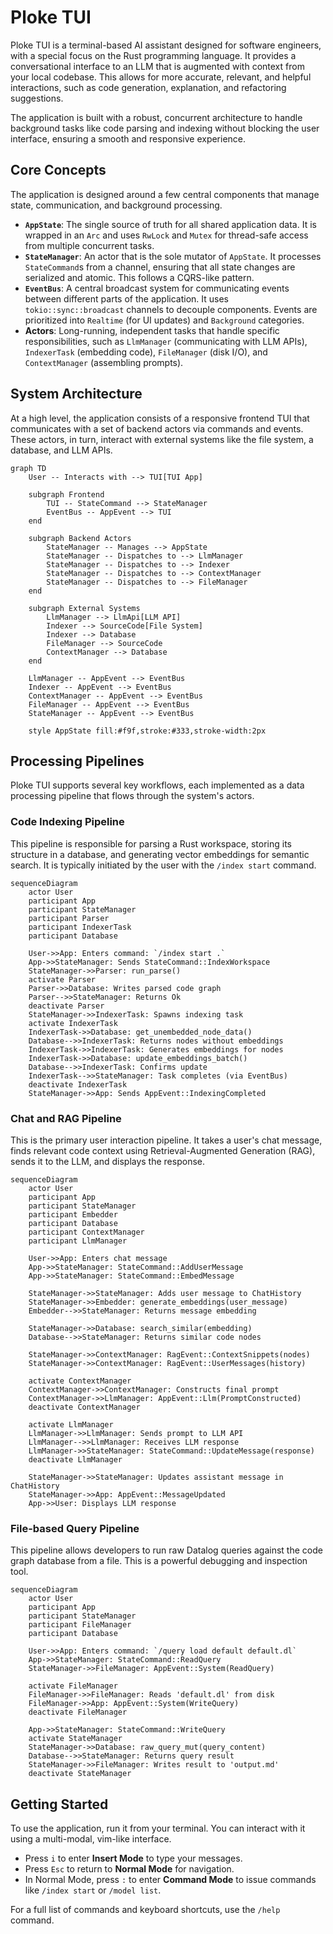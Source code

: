 # Ploke TUI

Ploke TUI is a terminal-based AI assistant designed for software engineers, with a special focus on the Rust programming language. It provides a conversational interface to an LLM that is augmented with context from your local codebase. This allows for more accurate, relevant, and helpful interactions, such as code generation, explanation, and refactoring suggestions.

The application is built with a robust, concurrent architecture to handle background tasks like code parsing and indexing without blocking the user interface, ensuring a smooth and responsive experience.

## Core Concepts

The application is designed around a few central components that manage state, communication, and background processing.

-   **`AppState`**: The single source of truth for all shared application data. It is wrapped in an `Arc` and uses `RwLock` and `Mutex` for thread-safe access from multiple concurrent tasks.
-   **`StateManager`**: An actor that is the sole mutator of `AppState`. It processes `StateCommand`s from a channel, ensuring that all state changes are serialized and atomic. This follows a CQRS-like pattern.
-   **`EventBus`**: A central broadcast system for communicating events between different parts of the application. It uses `tokio::sync::broadcast` channels to decouple components. Events are prioritized into `Realtime` (for UI updates) and `Background` categories.
-   **Actors**: Long-running, independent tasks that handle specific responsibilities, such as `LlmManager` (communicating with LLM APIs), `IndexerTask` (embedding code), `FileManager` (disk I/O), and `ContextManager` (assembling prompts).

## System Architecture

At a high level, the application consists of a responsive frontend TUI that communicates with a set of backend actors via commands and events. These actors, in turn, interact with external systems like the file system, a database, and LLM APIs.

```mermaid
graph TD
    User -- Interacts with --> TUI[TUI App]

    subgraph Frontend
        TUI -- StateCommand --> StateManager
        EventBus -- AppEvent --> TUI
    end

    subgraph Backend Actors
        StateManager -- Manages --> AppState
        StateManager -- Dispatches to --> LlmManager
        StateManager -- Dispatches to --> Indexer
        StateManager -- Dispatches to --> ContextManager
        StateManager -- Dispatches to --> FileManager
    end

    subgraph External Systems
        LlmManager --> LlmApi[LLM API]
        Indexer --> SourceCode[File System]
        Indexer --> Database
        FileManager --> SourceCode
        ContextManager --> Database
    end

    LlmManager -- AppEvent --> EventBus
    Indexer -- AppEvent --> EventBus
    ContextManager -- AppEvent --> EventBus
    FileManager -- AppEvent --> EventBus
    StateManager -- AppEvent --> EventBus

    style AppState fill:#f9f,stroke:#333,stroke-width:2px
```

## Processing Pipelines

Ploke TUI supports several key workflows, each implemented as a data processing pipeline that flows through the system's actors.

### Code Indexing Pipeline

This pipeline is responsible for parsing a Rust workspace, storing its structure in a database, and generating vector embeddings for semantic search. It is typically initiated by the user with the `/index start` command.

```mermaid
sequenceDiagram
    actor User
    participant App
    participant StateManager
    participant Parser
    participant IndexerTask
    participant Database

    User->>App: Enters command: `/index start .`
    App->>StateManager: Sends StateCommand::IndexWorkspace
    StateManager->>Parser: run_parse()
    activate Parser
    Parser->>Database: Writes parsed code graph
    Parser-->>StateManager: Returns Ok
    deactivate Parser
    StateManager->>IndexerTask: Spawns indexing task
    activate IndexerTask
    IndexerTask->>Database: get_unembedded_node_data()
    Database-->>IndexerTask: Returns nodes without embeddings
    IndexerTask->>IndexerTask: Generates embeddings for nodes
    IndexerTask->>Database: update_embeddings_batch()
    Database-->>IndexerTask: Confirms update
    IndexerTask-->>StateManager: Task completes (via EventBus)
    deactivate IndexerTask
    StateManager->>App: Sends AppEvent::IndexingCompleted
```

### Chat and RAG Pipeline

This is the primary user interaction pipeline. It takes a user's chat message, finds relevant code context using Retrieval-Augmented Generation (RAG), sends it to the LLM, and displays the response.

```mermaid
sequenceDiagram
    actor User
    participant App
    participant StateManager
    participant Embedder
    participant Database
    participant ContextManager
    participant LlmManager

    User->>App: Enters chat message
    App->>StateManager: StateCommand::AddUserMessage
    App->>StateManager: StateCommand::EmbedMessage

    StateManager->>StateManager: Adds user message to ChatHistory
    StateManager->>Embedder: generate_embeddings(user_message)
    Embedder-->>StateManager: Returns message embedding

    StateManager->>Database: search_similar(embedding)
    Database-->>StateManager: Returns similar code nodes

    StateManager->>ContextManager: RagEvent::ContextSnippets(nodes)
    StateManager->>ContextManager: RagEvent::UserMessages(history)

    activate ContextManager
    ContextManager->>ContextManager: Constructs final prompt
    ContextManager->>LlmManager: AppEvent::Llm(PromptConstructed)
    deactivate ContextManager

    activate LlmManager
    LlmManager->>LlmManager: Sends prompt to LLM API
    LlmManager-->>LlmManager: Receives LLM response
    LlmManager->>StateManager: StateCommand::UpdateMessage(response)
    deactivate LlmManager

    StateManager->>StateManager: Updates assistant message in ChatHistory
    StateManager->>App: AppEvent::MessageUpdated
    App->>User: Displays LLM response
```

### File-based Query Pipeline

This pipeline allows developers to run raw Datalog queries against the code graph database from a file. This is a powerful debugging and inspection tool.

```mermaid
sequenceDiagram
    actor User
    participant App
    participant StateManager
    participant FileManager
    participant Database

    User->>App: Enters command: `/query load default default.dl`
    App->>StateManager: StateCommand::ReadQuery
    StateManager->>FileManager: AppEvent::System(ReadQuery)
    
    activate FileManager
    FileManager->>FileManager: Reads 'default.dl' from disk
    FileManager->>App: AppEvent::System(WriteQuery)
    deactivate FileManager

    App->>StateManager: StateCommand::WriteQuery
    activate StateManager
    StateManager->>Database: raw_query_mut(query_content)
    Database-->>StateManager: Returns query result
    StateManager->>FileManager: Writes result to 'output.md'
    deactivate StateManager
```

## Getting Started

To use the application, run it from your terminal. You can interact with it using a multi-modal, vim-like interface.

-   Press `i` to enter **Insert Mode** to type your messages.
-   Press `Esc` to return to **Normal Mode** for navigation.
-   In Normal Mode, press `:` to enter **Command Mode** to issue commands like `/index start` or `/model list`.

For a full list of commands and keyboard shortcuts, use the `/help` command.
